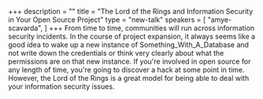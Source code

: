 +++
description = ""
title = "The Lord of the Rings and Information Security in Your Open Source Project"
type = "new-talk"
speakers = [
        "amye-scavarda",
]
+++
From time to time, communities will run across information security incidents. In the course of project expansion, it always seems like a good idea to wake up a new instance of Something_With_A_Database and not write down the credentials or think very clearly about what the permissions are on that new instance. If you're involved in open source for any length of time, you're going to discover a hack at some point in time. However, the Lord of the Rings is a great model for being able to deal with your information security issues.